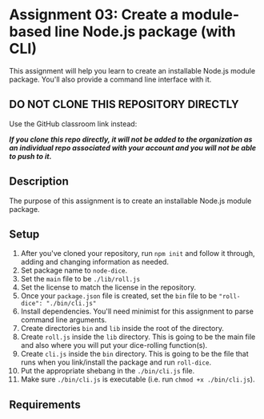 # Assignment 03: Create a module-based line Node.js package (with CLI)

This assignment will help you learn to create an installable Node.js module package. You'll also provide a command line interface with it. 

## DO NOT CLONE THIS REPOSITORY DIRECTLY

Use the GitHub classroom link instead: 

**_If you clone this repo directly, it will not be added to the organization as an individual repo associated with your account and you will not be able to push to it._**

## Description

The purpose of this assignment is to create an installable Node.js module package.

## Setup

1. After you've cloned your repository, run `npm init` and follow it through, adding and changing information as needed. 
2. Set package name to `node-dice`. 
2. Set the `main` file to be `./lib/roll.js`
3. Set the license to match the license in the repository.
4. Once your `package.json` file is created, set the `bin` file to be `"roll-dice": "./bin/cli.js"`
5. Install dependencies. You'll need minimist for this assignment to parse command line arguments.
6. Create directories `bin` and `lib` inside the root of the directory.
7. Create `roll.js` inside the `lib` directory. This is going to be the main file and also where you will put your dice-rolling function(s). 
8. Create `cli.js` inside the `bin` directory. This is going to be the file that runs when you link/install the package and run `roll-dice`.
9. Put the appropriate shebang in the `./bin/cli.js` file. 
10. Make sure `./bin/cli.js` is executable (i.e. run `chmod +x ./bin/cli.js`). 

## Requirements

